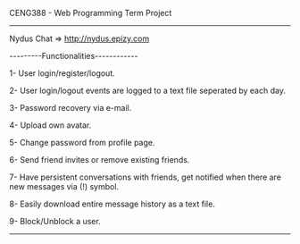 CENG388 - Web Programming Term Project

------------------------------------

Nydus Chat => http://nydus.epizy.com

---------Functionalities------------

1- User login/register/logout.

2- User login/logout events are logged to a text file seperated by each day.

3- Password recovery via e-mail.

4- Upload own avatar.

5- Change password from profile page.

6- Send friend invites or remove existing friends.

7- Have persistent conversations with friends, get notified when there are new messages via (!) symbol.

8- Easily download entire message history as a text file.

9- Block/Unblock a user.

------------------------------------
